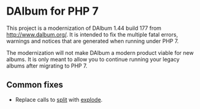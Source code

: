 # DAlbum for PHP 7
This project is a modernization of DAlbum 1.44 build 177 from http://www.dalbum.org/. It is intended to fix the multiple fatal errors, warnings and notices that are generated when running under PHP 7.

The modernization will not make DAlbum a modern product viable for new albums. It is only meant to allow you to continue running your legacy albums after migrating to PHP 7.

## Common fixes
* Replace calls to [split](http://php.net/manual/en/function.split.php) with [explode](http://php.net/manual/en/function.explode.php).
